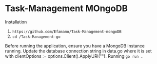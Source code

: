 # Task-Management MOngoDB
Installation
1. ```https://github.com/Efamamo/Task-Management-mongoDB```
2. ```cd /Task-Management-go```

Before running the application, ensure you have a MongoDB instance running. Update the database connection string in data.go where it is set with clientOptions := options.Client().ApplyURI("").
Running
```go run .```
